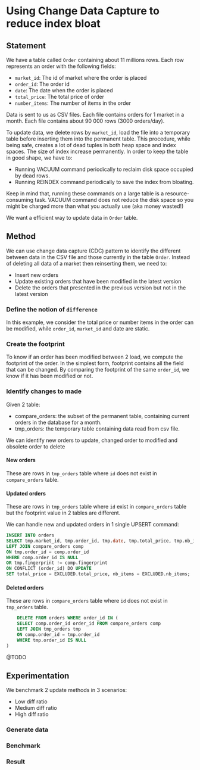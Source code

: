 # Using Change Data Capture to reduce index bloat
## Statement
We have a table called `Order` containing about 11 millions rows. Each row represents an order with the following fields:
- `market_id`: The id of market where the order is placed
- `order_id`: The order id
- `date`: The date when the order is placed
- `total_price`: The total price of order
- `number_items`: The number of items in the order

Data is sent to us as CSV files. Each file contains orders for 1 market in a month. Each file contains about 90 000 rows (3000 orders/day).

To update data, we delete rows by `market_id`, load the file into a temporary table before inserting them into the permanent table. This procedure, while being safe, creates a lot of dead tuples in both heap space and index spaces. The size of index increase permanently. In order to keep the table in good shape, we have to:
- Running VACUUM command periodically to reclaim disk space occupied by dead rows.
- Running REINDEX command periodically to save the index from bloating.
 
Keep in mind that, running these commands on a large table is a resource-consuming task. VACUUM command does not reduce the disk space so you might be charged more than what you actually use (aka money wasted!)

We want a efficient way to update data in `Order` table.

## Method
We can use change data capture (CDC) pattern to identify the different between data in the CSV file and those currently in the table `Order`. Instead of deleting all data of a market then reinserting them, we need to:
- Insert new orders
- Update existing orders that have been modified in the latest version
- Delete the orders that presented in the previous version but not in the latest version

### Define the notion of `difference`
In this example, we consider the total price or number items in the order can be modified, while `order_id`, `market_id` and date are static.

### Create the footprint
To know if an order has been modified between 2 load, we compute the footprint of the order. In the simplest form, footprint contains all the field that can be changed. By comparing the footprint of the same `order_id`, we know if it has been modified or not.

### Identify changes to made
Given 2 table: 
- compare_orders: the subset of the permanent table, containing current orders in the database for a month.
- tmp_orders: the temporary table containing data read from csv file.
 
We can identify new orders to update, changed order to modified and obsolete order to delete

#### New orders
These are rows in `tmp_orders` table where `id` does not exist in `compare_orders` table.

#### Updated orders
These are rows in `tmp_orders` table where `id` exist in `compare_orders` table but the footprint value in 2 tables are different.

We can handle new and updated orders in 1 single UPSERT command:
```sql
INSERT INTO orders 
SELECT tmp.market_id, tmp.order_id, tmp.date, tmp.total_price, tmp.nb_items FROM tmp_orders tmp 
LEFT JOIN compare_orders comp 
ON tmp.order_id = comp.order_id
WHERE comp.order_id IS NULL 
OR tmp.fingerprint != comp.fingerprint
ON CONFLICT (order_id) DO UPDATE
SET total_price = EXCLUDED.total_price, nb_items = EXCLUDED.nb_items;
```

#### Deleted orders
These are rows in `compare_orders` table where `id` does not exist in `tmp_orders` table.
```sql
    DELETE FROM orders WHERE order_id IN (
    SELECT comp.order_id order_id FROM compare_orders comp
    LEFT JOIN tmp_orders tmp
    ON comp.order_id = tmp.order_id
    WHERE tmp.order_id IS NULL
)
```
@TODO
## Experimentation
We benchmark 2 update methods in 3 scenarios:
- Low diff ratio
- Medium diff ratio
- High diff ratio

### Generate data
### Benchmark
### Result